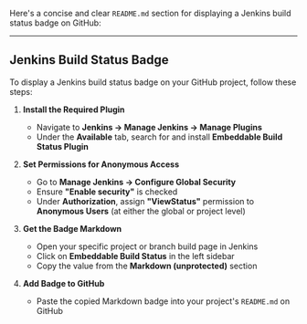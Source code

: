 Here's a concise and clear `README.md` section for displaying a Jenkins build status badge on GitHub:

---

## Jenkins Build Status Badge

To display a Jenkins build status badge on your GitHub project, follow these steps:

1. **Install the Required Plugin**

   * Navigate to **Jenkins → Manage Jenkins → Manage Plugins**
   * Under the **Available** tab, search for and install **Embeddable Build Status Plugin**

2. **Set Permissions for Anonymous Access**

   * Go to **Manage Jenkins → Configure Global Security**
   * Ensure **"Enable security"** is checked
   * Under **Authorization**, assign **"ViewStatus"** permission to **Anonymous Users** (at either the global or project level)

3. **Get the Badge Markdown**

   * Open your specific project or branch build page in Jenkins
   * Click on **Embeddable Build Status** in the left sidebar
   * Copy the value from the **Markdown (unprotected)** section

4. **Add Badge to GitHub**

   * Paste the copied Markdown badge into your project's `README.md` on GitHub

